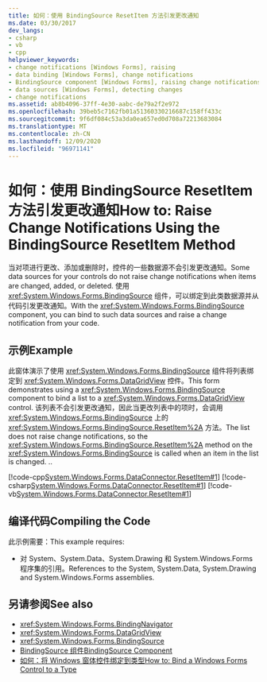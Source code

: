 ```yaml
---
title: 如何：使用 BindingSource ResetItem 方法引发更改通知
ms.date: 03/30/2017
dev_langs:
- csharp
- vb
- cpp
helpviewer_keywords:
- change notifications [Windows Forms], raising
- data binding [Windows Forms], change notifications
- BindingSource component [Windows Forms], raising change notifications with
- data sources [Windows Forms], detecting changes
- change notifications
ms.assetid: ab8b4096-37ff-4e30-aabc-de79a2f2e972
ms.openlocfilehash: 39beb5c7162fb01a51360330216687c158ff433c
ms.sourcegitcommit: 9f6df084c53a3da0ea657ed0d708a72213683084
ms.translationtype: MT
ms.contentlocale: zh-CN
ms.lasthandoff: 12/09/2020
ms.locfileid: "96971141"
---
```

# <a name="how-to-raise-change-notifications-using-the-bindingsource-resetitem-method"></a><span data-ttu-id="01352-102">如何：使用 BindingSource ResetItem 方法引发更改通知</span><span class="sxs-lookup"><span data-stu-id="01352-102">How to: Raise Change Notifications Using the BindingSource ResetItem Method</span></span>
<span data-ttu-id="01352-103">当对项进行更改、添加或删除时，控件的一些数据源不会引发更改通知。</span><span class="sxs-lookup"><span data-stu-id="01352-103">Some data sources for your controls do not raise change notifications when items are changed, added, or deleted.</span></span> <span data-ttu-id="01352-104">使用 <xref:System.Windows.Forms.BindingSource> 组件，可以绑定到此类数据源并从代码引发更改通知。</span><span class="sxs-lookup"><span data-stu-id="01352-104">With the <xref:System.Windows.Forms.BindingSource> component, you can bind to such data sources and raise a change notification from your code.</span></span>  
  
## <a name="example"></a><span data-ttu-id="01352-105">示例</span><span class="sxs-lookup"><span data-stu-id="01352-105">Example</span></span>  
 <span data-ttu-id="01352-106">此窗体演示了使用 <xref:System.Windows.Forms.BindingSource> 组件将列表绑定到 <xref:System.Windows.Forms.DataGridView> 控件。</span><span class="sxs-lookup"><span data-stu-id="01352-106">This form demonstrates using a <xref:System.Windows.Forms.BindingSource> component to bind a list to a <xref:System.Windows.Forms.DataGridView> control.</span></span> <span data-ttu-id="01352-107">该列表不会引发更改通知，因此当更改列表中的项时，会调用 <xref:System.Windows.Forms.BindingSource> 上的 <xref:System.Windows.Forms.BindingSource.ResetItem%2A> 方法。</span><span class="sxs-lookup"><span data-stu-id="01352-107">The list does not raise change notifications, so the <xref:System.Windows.Forms.BindingSource.ResetItem%2A> method on the <xref:System.Windows.Forms.BindingSource> is called when an item in the list is changed.</span></span> <span data-ttu-id="01352-108">.</span><span class="sxs-lookup"><span data-stu-id="01352-108">.</span></span>  
  
 [!code-cpp[System.Windows.Forms.DataConnector.ResetItem#1](~/samples/snippets/cpp/VS_Snippets_Winforms/System.Windows.Forms.DataConnector.ResetItem/CPP/form1.cpp#1)]
 [!code-csharp[System.Windows.Forms.DataConnector.ResetItem#1](~/samples/snippets/csharp/VS_Snippets_Winforms/System.Windows.Forms.DataConnector.ResetItem/CS/form1.cs#1)]
 [!code-vb[System.Windows.Forms.DataConnector.ResetItem#1](~/samples/snippets/visualbasic/VS_Snippets_Winforms/System.Windows.Forms.DataConnector.ResetItem/VB/form1.vb#1)]  
  
## <a name="compiling-the-code"></a><span data-ttu-id="01352-109">编译代码</span><span class="sxs-lookup"><span data-stu-id="01352-109">Compiling the Code</span></span>  
 <span data-ttu-id="01352-110">此示例需要：</span><span class="sxs-lookup"><span data-stu-id="01352-110">This example requires:</span></span>  
  
- <span data-ttu-id="01352-111">对 System、System.Data、System.Drawing 和 System.Windows.Forms 程序集的引用。</span><span class="sxs-lookup"><span data-stu-id="01352-111">References to the System, System.Data, System.Drawing and System.Windows.Forms assemblies.</span></span>  
  
## <a name="see-also"></a><span data-ttu-id="01352-112">另请参阅</span><span class="sxs-lookup"><span data-stu-id="01352-112">See also</span></span>

- <xref:System.Windows.Forms.BindingNavigator>
- <xref:System.Windows.Forms.DataGridView>
- <xref:System.Windows.Forms.BindingSource>
- [<span data-ttu-id="01352-113">BindingSource 组件</span><span class="sxs-lookup"><span data-stu-id="01352-113">BindingSource Component</span></span>](bindingsource-component.md)
- [<span data-ttu-id="01352-114">如何：将 Windows 窗体控件绑定到类型</span><span class="sxs-lookup"><span data-stu-id="01352-114">How to: Bind a Windows Forms Control to a Type</span></span>](how-to-bind-a-windows-forms-control-to-a-type.md)
